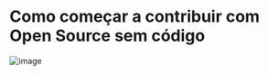 # Como começar a contribuir com Open Source sem código
![image](https://user-images.githubusercontent.com/44537285/191752931-5185f063-5071-4cb7-bbe4-e1af9f1ffbb7.png)
